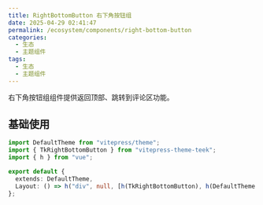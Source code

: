 ```yaml
---
title: RightBottomButton 右下角按钮组
date: 2025-04-29 02:41:47
permalink: /ecosystem/components/right-bottom-button
categories:
  - 生态
  - 主题组件
tags:
  - 生态
  - 主题组件
---
```


右下角按钮组组件提供返回顶部、跳转到评论区功能。

## 基础使用

```ts
import DefaultTheme from "vitepress/theme";
import { TkRightBottomButton } from "vitepress-theme-teek";
import { h } from "vue";

export default {
  extends: DefaultTheme,
  Layout: () => h("div", null, [h(TkRightBottomButton), h(DefaultTheme.Layout)]),
};
```
